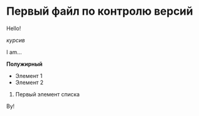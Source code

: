 # Первый файл по контролю версий

Hello!

*курсив*

I am...

**Полужирный**

* Элемент 1
* Элемент 2

1. Первый элемент списка

By!